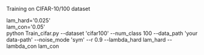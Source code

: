 Training on CIFAR-10/100 dataset  

lam_hard='0.025'  
lam_con='0.05'  
python Train_cifar.py --dataset 'cifar100' --num_class 100 --data_path 'your data-path' --noise_mode 'sym' --r 0.9  --lambda_hard lam_hard  --lambda_con lam_con  
